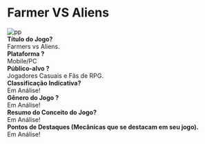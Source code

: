 # Farmer VS Aliens

<img src="https://i.ibb.co/vXQYsfn/pp.jpg" alt="pp" border="0">

<div><b>Título do Jogo?</b></div>
    <div>Farmers vs Aliens.</div>

<div><b>Plataforma ?</b></div>
    <div>Mobile/PC</div>

<div><b>Público-alvo ?</b></div>
    <div>Jogadores Casuais e Fãs de RPG.</div>

<div><b>Classificação Indicativa?</b></div>
    <div>Em Análise!</div>
    
<div><b>Gênero do Jogo ?</b></div>
    <div>Em Análise!</div>

<div><b>Resumo do Conceito do Jogo?</b></div>
    <div>Em Análise!</div>

<div><b>Pontos de Destaques (Mecânicas que se destacam em seu jogo).</b></div>
    <div>Em Análise!</div>


